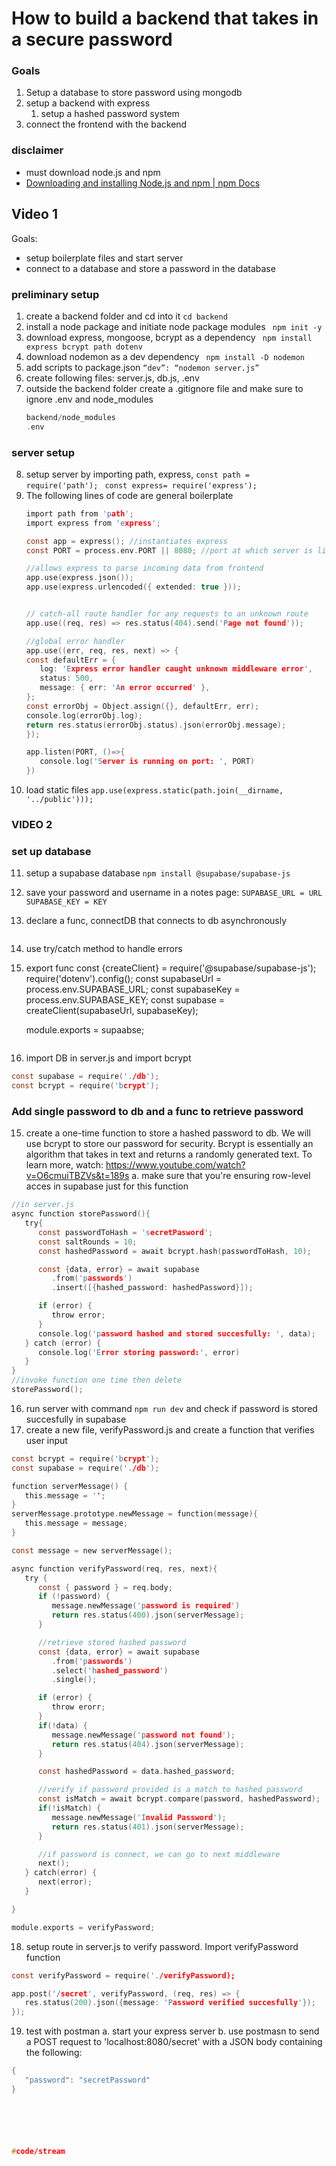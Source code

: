 # How to build a backend that takes in a secure password
### Goals
1. Setup a database to store password using mongodb
2. setup a backend with express
   1. setup a hashed password system
3. connect the frontend with the backend

### disclaimer
* must download node.js and npm 
* [Downloading and installing Node.js and npm | npm Docs](https://docs.npmjs.com/downloading-and-installing-node-js-and-npm)
## Video 1
Goals: 
* setup boilerplate files and start server 
* connect to a database and store a password in the database
### preliminary setup
1. create a backend folder and cd into it
   ` cd backend `
2. install a node package and initiate node package modules
   ` npm init -y`
3. download express, mongoose, bcrypt as a dependency
   ` npm install express bcrypt path dotenv`
4. download nodemon as a dev dependency
   ` npm install -D nodemon`
5. add scripts to package.json
   ` “dev”: “nodemon server.js” `
6. create following files: server.js, db.js, .env
7. outside the backend folder create a .gitignore file and make sure to ignore .env and node_modules
   ```c
   backend/node_modules
   .env 

### server setup
8. setup server by importing path, express,
   ` const path =  require('path'); `
   ` const express= require('express');`
9. The following lines of code are general boilerplate
   ```c
   import path from 'path';
   import express from 'express';

   const app = express(); //instantiates express
   const PORT = process.env.PORT || 8080; //port at which server is listening

   //allows express to parse incoming data from frontend
   app.use(express.json());
   app.use(express.urlencoded({ extended: true }));


   // catch-all route handler for any requests to an unknown route
   app.use((req, res) => res.status(404).send('Page not found'));

   //global error handler
   app.use((err, req, res, next) => {
   const defaultErr = {
      log: 'Express error handler caught unknown middleware error',
      status: 500,
      message: { err: 'An error occurred' },
   };
   const errorObj = Object.assign({}, defaultErr, err);
   console.log(errorObj.log);
   return res.status(errorObj.status).json(errorObj.message);
   });

   app.listen(PORT, ()=>{
      console.log('Server is running on port: ', PORT)
   })

10. load static files
   `app.use(express.static(path.join(__dirname, '../public')));`

### VIDEO 2

### set up database
11. setup a supabase database
   `npm install @supabase/supabase-js`
12. save your password and username in a notes page:
   `SUPABASE_URL = URL`
   `SUPABASE_KEY = KEY`
13. declare a func, connectDB that connects to db asynchronously
    ```c
   1. use try/catch method to handle errors
   2. export func
      const {createClient} = require('@supabase/supabase-js');
      require('dotenv').config();
      const supabaseUrl = process.env.SUPABASE_URL;
      const supabaseKey = process.env.SUPABASE_KEY;
      const supabase = createClient(supabaseUrl, supabaseKey);

      module.exports = supaabse;
      ```
14. import DB in server.js and import bcrypt
   ```c
   const supabase = require('./db');
   const bcrypt = require('bcrypt');
   ```
### Add single password to db and a func to retrieve password
15. create a one-time function to store a hashed password to db. We will use bcrypt to store our password for security. Bcrypt is essentially an algorithm that takes in text and returns a randomly generated text. To learn more, watch: https://www.youtube.com/watch?v=O6cmuiTBZVs&t=189s
   a. make sure that you're ensuring row-level acces in supabase just for this function
   ```c
   //in server.js
   async function storePassword(){
      try{
         const passwordToHash = 'secretPasword';
         const saltRounds = 10;
         const hashedPassword = await bcrypt.hash(passwordToHash, 10);

         const {data, error} = await supabase
            .from('passwords')
            .insert([{hashed_password: hashedPassword}]);

         if (error) {
            throw error;
         }
         console.log('password hashed and stored succesfully: ', data);
      } catch (error) {
         console.log('Error storing password:', error)
      }
   }
   //invoke function one time then delete
   storePassword();
   ```
16. run server with command `npm run dev` and check if password is stored succesfully in supabase
17. create a new file, verifyPassword.js and create a function that verifies user input
   ```c
   const bcrypt = require('bcrypt');
   const supabase = require('./db');

   function serverMessage() {
      this.message = '';
   }
   serverMessage.prototype.newMessage = function(message){
      this.message = message;
   }

   const message = new serverMessage();

   async function verifyPassword(req, res, next){
      try {
         const { password } = req.body;
         if (!password) {
            message.newMessage('password is required')
            return res.status(400).json(serverMessage);
         } 

         //retrieve stored hashed password
         const {data, error} = await supabase
            .from('passwords')
            .select('hashed_password')
            .single();

         if (error) {
            throw erorr;
         }
         if(!data) {
            message.newMessage('password not found');
            return res.status(404).json(serverMessage);
         }

         const hashedPassword = data.hashed_password;

         //verify if password provided is a match to hashed password
         const isMatch = await bcrypt.compare(password, hashedPassword);
         if(!isMatch) {
            message.newMessage('Invalid Password');
            return res.status(401).json(serverMessage);
         }

         //if password is connect, we can go to next middleware
         next();
      } catch(error) {
         next(error);
      }

   }

   module.exports = verifyPassword;
   ```
18. setup route in server.js to verify password. Import verifyPassword function

   ```c
   const verifyPassword = require('./verifyPassword);

   app.post('/secret', verifyPassword, (req, res) => {
      res.status(200).json({message: 'Password verified succesfully'});
   });
   ```

19. test with postman
   a. start your express server 
   b. use postmasn to send a POST request to 'localhost:8080/secret' with a JSON body containing the following:
   ```c
   {
      "password": "secretPassword"
   }






#code/stream